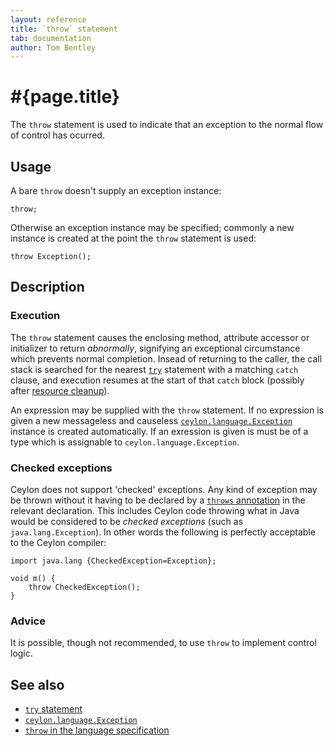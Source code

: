 ```yaml
---
layout: reference
title: `throw` statement
tab: documentation
author: Tom Bentley
---
```


# #{page.title}

The `throw` statement is used to indicate that an exception to the normal 
flow of control has ocurred.

## Usage 

A bare `throw` doesn't supply an exception instance:

    throw;

Otherwise an exception instance may be specified; commonly a new instance is 
created at the point the `throw` statement is used:

    throw Exception();

## Description

### Execution

The `throw` statement causes the enclosing method, attribute accessor or 
initializer to return *abnormally*, signifying an exceptional circumstance 
which prevents normal completion. Insead of returning to the caller, the 
call stack is searched for the nearest [`try`](../try) statement 
with a matching `catch` clause, and execution resumes at the start of that
`catch` block (possibly after [resource cleanup](FIXME)).

An expression may be supplied with the `throw` statement. If no expression is 
given a new messageless and causeless 
[`ceylon.language.Exception`](../../ceylon.language/Exception) instance is 
created automatically. If an exression is given is must be of a type which is 
assignable to `ceylon.language.Exception`.

### Checked exceptions

Ceylon does not support 'checked' exceptions. Any kind of exception may be 
thrown without it having to be declared by a 
[`throws` annotation](../../ceylon.language/throws) in the relevant declaration. 
This includes Ceylon code throwing what in Java would 
be considered to be *checked exceptions* (such as `java.lang.Exception`). In 
other words the following is perfectly acceptable to the Ceylon compiler:

    import java.lang {CheckedException=Exception};
    
    void m() {
        throw CheckedException();
    }

### Advice

It is possible, though not recommended, to use `throw` to implement control 
logic.

## See also

* [`try` statement](../try)
* [`ceylon.language.Exception`](../../ceylon.language/Exception)
* [`throw` in the language specification](#{site.urls.spec}#trycatchfinally)

